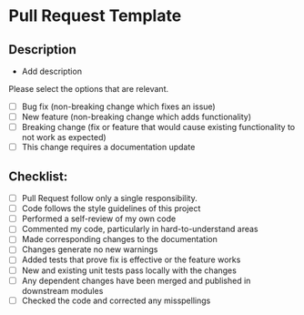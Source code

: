 # Pull Request Template

## Description
* Add description

Please select the options that are relevant.

- [ ] Bug fix (non-breaking change which fixes an issue)
- [ ] New feature (non-breaking change which adds functionality)
- [ ] Breaking change (fix or feature that would cause existing functionality to not work as expected)
- [ ] This change requires a documentation update

## Checklist:

- [ ] Pull Request follow only a single responsibility.
- [ ] Code follows the style guidelines of this project
- [ ] Performed a self-review of my own code
- [ ] Commented my code, particularly in hard-to-understand areas
- [ ] Made corresponding changes to the documentation
- [ ] Changes generate no new warnings
- [ ] Added tests that prove fix is effective or the feature works
- [ ] New and existing unit tests pass locally with the changes
- [ ] Any dependent changes have been merged and published in downstream modules
- [ ] Checked the code and corrected any misspellings
